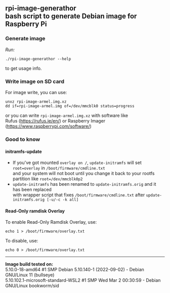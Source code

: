 rpi-image-generathor \
bash script to generate Debian image for Raspberry Pi
---

### Generate image
*Run:*
```
./rpi-image-generathor --help
```
to get usage info.

### Write image on SD card
For image write, you can use:
```
unxz rpi-image-armel.img.xz
dd if=rpi-image-armel.img of=/dev/mmcblk0 status=progress
```
or you can write `rpi-image-armel.img.xz` with software like \
Rufus (https://rufus.ie/en/) or Raspberry Imager (https://www.raspberrypi.com/software/)

### Good to know

#### initramfs-update
- If you've got mounted `overlay on /`, `update-initramfs` will set `root=overlay` in `/boot/firmware/cmdline.txt` \
and your system will not boot until you change it back to your rootfs partition like `root=/dev/mmcblk0p2`
- `update-initramfs` has been renamed to `update-initramfs.orig` and it has been replaced \
with wrapper script that fixes `/boot/firmware/cmdline.txt` after `update-initramfs.orig [-u/-c -k all]`

#### Read-Only ramdisk Overlay
To enable Read-Only Ramdisk Overlay, use:
```
echo 1 > /boot/firmware/overlay.txt
```
To disable, use:
```
echo 0 > /boot/firmware/overlay.txt
```

---
**Image build tested on:** \
5.10.0-18-amd64 #1 SMP Debian 5.10.140-1 (2022-09-02) - Debian GNU/Linux 11 (bullseye) \
5.10.102.1-microsoft-standard-WSL2 #1 SMP Wed Mar 2 00:30:59 - Debian GNU/Linux bookworm/sid
